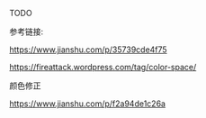 TODO



参考链接:

https://www.jianshu.com/p/35739cde4f75

https://fireattack.wordpress.com/tag/color-space/

颜色修正

https://www.jianshu.com/p/f2a94de1c26a